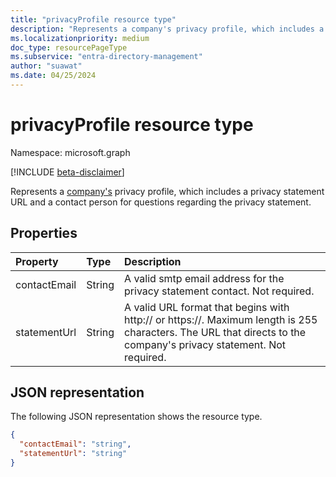 ```yaml
---
title: "privacyProfile resource type"
description: "Represents a company's privacy profile, which includes a privacy statement URL and a contact person for questions regarding the privacy statement."
ms.localizationpriority: medium
doc_type: resourcePageType
ms.subservice: "entra-directory-management"
author: "suawat"
ms.date: 04/25/2024
---
```


# privacyProfile resource type

Namespace: microsoft.graph

[!INCLUDE [beta-disclaimer](../../includes/beta-disclaimer.md)]

Represents a [company's](organization.md) privacy profile, which includes a privacy statement URL and a contact person for questions regarding the privacy statement.

## Properties
| Property   | Type|Description|
|:---------------|:--------|:----------|
|contactEmail|String| A valid smtp email address for the privacy statement contact. Not required.|
|statementUrl|String| A valid URL format that begins with http:// or https://. Maximum length is 255 characters. The URL that directs to the company's privacy statement. Not required.|

## JSON representation

The following JSON representation shows the resource type.

<!-- {
  "blockType": "resource",
  "optionalProperties": [

  ],
  "@odata.type": "microsoft.graph.privacyProfile"
}-->

```json
{
  "contactEmail": "string",
  "statementUrl": "string"
}
```


